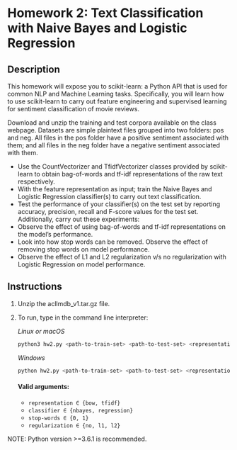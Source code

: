 # Homework 2: Text Classification with Naive Bayes and Logistic Regression

## Description
This homework will expose you to scikit-learn: a Python API that is used for common NLP
and Machine Learning tasks. Specifically, you will learn how to use scikit-learn to carry out
feature engineering and supervised learning for sentiment classification of movie reviews.

Download and unzip the training and test corpora available on the class webpage.
Datasets are simple plaintext files grouped into two folders: pos and neg. All files in
the pos folder have a positive sentiment associated with them; and all files in the neg
folder have a negative sentiment associated with them.
- Use the CountVectorizer and TfidfVectorizer classes provided by scikit-learn to obtain
bag-of-words and tf-idf representations of the raw text respectively.
- With the feature representation as input; train the Naive Bayes and Logistic Regression
classifier(s) to carry out text classification.
- Test the performance of your classifier(s) on the test set by reporting accuracy, precision, recall and F-score values for the test set.
Additionally, carry out these experiments:
- Observe the effect of using bag-of-words and tf-idf representations on the model’s
performance.
- Look into how stop words can be removed. Observe the effect of removing stop words
on model performance.
- Observe the effect of L1 and L2 regularization v/s no regularization with Logistic
Regression on model performance.

## Instructions

1. Unzip the acllmdb_v1.tar.gz file.
2. To run, type in the command line interpreter:

    _Linux or macOS_
    ```bash
    python3 hw2.py <path-to-train-set> <path-to-test-set> <representation> <classifier> <stop-words> <regularization>
    ```

    _Windows_
    ```bash
    python hw2.py <path-to-train-set> <path-to-test-set> <representation> <classifier> <stop-words> <regularization>
    ```

    #### Valid arguments:
    - ```representation ∈ {bow, tfidf}```
    - ```classifier ∈ {nbayes, regression}```
    - ```stop-words ∈ {0, 1}```
    - ```regularization ∈ {no, l1, l2}```

NOTE: Python version >=3.6.1 is recommended.